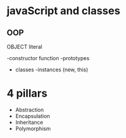 # javaScript and classes

## OOP 

OBJECT literal

-constructor function
-prototypes
- classes
-instances (new, this)


# 4 pillars
* Abstraction
* Encapsulation
* Inheritance
* Polymorphism
